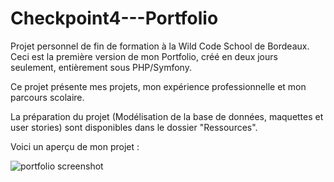 # Checkpoint4---Portfolio

Projet personnel de fin de formation à la Wild Code School de Bordeaux. Ceci est la première version de mon Portfolio, créé en deux jours seulement, entièrement sous PHP/Symfony.

Ce projet présente mes projets, mon expérience professionnelle et mon parcours scolaire.

La préparation du projet (Modélisation de la base de données, maquettes et user stories) sont disponibles dans le dossier "Ressources".

Voici un aperçu de mon projet : 

![portfolio screenshot](../master/Ressources/PORTFOLIO.png)
